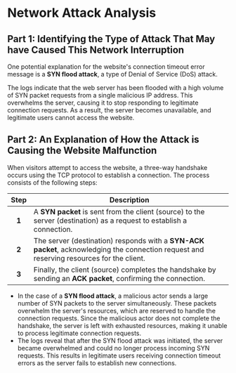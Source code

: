# Network Attack Analysis

## Part 1: Identifying the Type of Attack That May have Caused This Network Interruption 

One potential explanation for the website's connection timeout error message is a **SYN flood attack**, a type of Denial of Service (DoS) attack.

The logs indicate that the web server has been flooded with a high volume of SYN packet requests from a single malicious IP address. This overwhelms the server, causing it to stop responding to legitimate connection requests. As a result, the server becomes unavailable, and legitimate users cannot access the website.

## Part 2: An Explanation of How the Attack is Causing the Website Malfunction 
When visitors attempt to access the website, a three-way handshake occurs using the TCP protocol to establish a connection. The process consists of the following steps: 

| Step | Description |
|:-:|---|
| **1** | A **SYN packet** is sent from the client (source) to the server (destination) as a request to establish a connection. |
| **2** | The server (destination) responds with a **SYN-ACK packet**, acknowledging the connection request and reserving resources for the client. |
| **3** | Finally, the client (source) completes the handshake by sending an **ACK packet**, confirming the connection. |

* In the case of a **SYN flood attack**, a malicious actor sends a large number of SYN packets to the server simultaneously. These packets overwhelm the server's resources, which are reserved to handle the connection requests. Since the malicious actor does not complete the handshake, the server is left with exhausted resources, making it unable to process legitimate connection requests. <br>
* The logs reveal that after the SYN flood attack was initiated, the server became overwhelmed and could no longer process incoming SYN requests. This results in legitimate users receiving connection timeout errors as the server fails to establish new connections.
